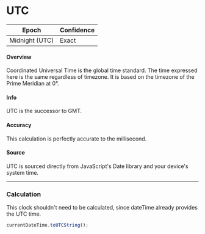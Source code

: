 # UTC

| Epoch         | Confidence |
| ------------- | ---------- |
| Midnight (UTC) | Exact      |

#### Overview

Coordinated Universal Time is the global time standard. The time expressed here is the same regardless of timezone. It is based on the timezone of the Prime Meridian at 0°.

#### Info

UTC is the successor to GMT.

#### Accuracy

This calculation is perfectly accurate to the millisecond.

#### Source

UTC is sourced directly from JavaScript's Date library and your device's system time.

---

### Calculation

This clock shouldn't need to be calculated, since dateTime already provides the UTC time.

```js
currentDateTime.toUTCString();
```
